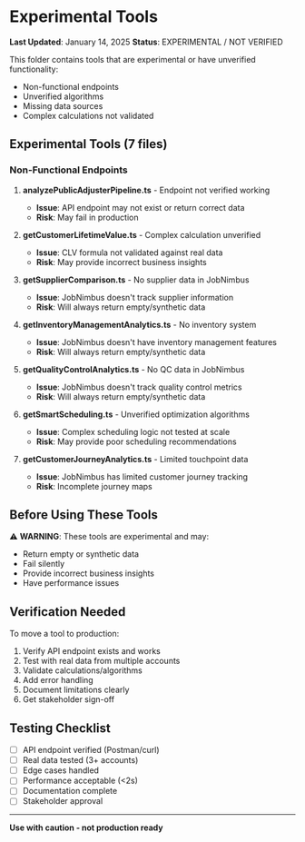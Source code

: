 # Experimental Tools

**Last Updated**: January 14, 2025
**Status**: EXPERIMENTAL / NOT VERIFIED

This folder contains tools that are experimental or have unverified functionality:
- Non-functional endpoints
- Unverified algorithms
- Missing data sources
- Complex calculations not validated

## Experimental Tools (7 files)

### Non-Functional Endpoints
1. **analyzePublicAdjusterPipeline.ts** - Endpoint not verified working
   - **Issue**: API endpoint may not exist or return correct data
   - **Risk**: May fail in production

2. **getCustomerLifetimeValue.ts** - Complex calculation unverified
   - **Issue**: CLV formula not validated against real data
   - **Risk**: May provide incorrect business insights

3. **getSupplierComparison.ts** - No supplier data in JobNimbus
   - **Issue**: JobNimbus doesn't track supplier information
   - **Risk**: Will always return empty/synthetic data

4. **getInventoryManagementAnalytics.ts** - No inventory system
   - **Issue**: JobNimbus doesn't have inventory management features
   - **Risk**: Will always return empty/synthetic data

5. **getQualityControlAnalytics.ts** - No QC data in JobNimbus
   - **Issue**: JobNimbus doesn't track quality control metrics
   - **Risk**: Will always return empty/synthetic data

6. **getSmartScheduling.ts** - Unverified optimization algorithms
   - **Issue**: Complex scheduling logic not tested at scale
   - **Risk**: May provide poor scheduling recommendations

7. **getCustomerJourneyAnalytics.ts** - Limited touchpoint data
   - **Issue**: JobNimbus has limited customer journey tracking
   - **Risk**: Incomplete journey maps

## Before Using These Tools

⚠️ **WARNING**: These tools are experimental and may:
- Return empty or synthetic data
- Fail silently
- Provide incorrect business insights
- Have performance issues

## Verification Needed

To move a tool to production:
1. Verify API endpoint exists and works
2. Test with real data from multiple accounts
3. Validate calculations/algorithms
4. Add error handling
5. Document limitations clearly
6. Get stakeholder sign-off

## Testing Checklist

- [ ] API endpoint verified (Postman/curl)
- [ ] Real data tested (3+ accounts)
- [ ] Edge cases handled
- [ ] Performance acceptable (<2s)
- [ ] Documentation complete
- [ ] Stakeholder approval

---
**Use with caution - not production ready**
